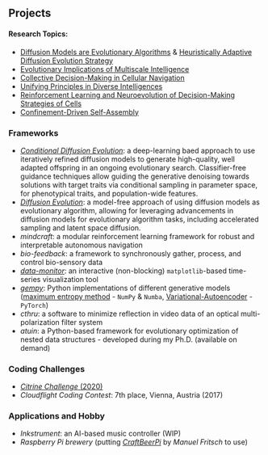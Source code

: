 ## Projects
#### Research Topics:
- [Diffusion Models are Evolutionary Algorithms](https://openreview.net/forum?id=xVefsBbG2O) & [Heuristically Adaptive Diffusion Evolution Strategy](https://arxiv.org/abs/2411.13420)
- [Evolutionary Implications of Multiscale Intelligence](https://www.mdpi.com/1099-4300/26/7/532)
- [Collective Decision-Making in Cellular Navigation](https://doi.org/10.48550/arXiv.2407.09438)
- [Unifying Principles in Diverse Intelligences](https://doi.org/10.3389%2Ffnsys.2022.768201)
- [Reinforcement Learning and Neuroevolution of Decision-Making Strategies of Cells](https://www.pnas.org/content/118/19/e2019683118)
- [Confinement-Driven Self-Assembly](https://repositum.tuwien.at/handle/20.500.12708/16374)

### Frameworks
- <a class="" target='blank' href="https://github.com/bhartl/CondEvo/">*Conditional Diffusion Evolution*</a>: a deep-learning baed approach to use iteratively refined diffusion models to generate high-quality, well adapted offspring in an ongoing evolutionary search​. Classifier-free guidance techniques allow guiding the generative denoising towards solutions with target traits​ via conditional sampling in parameter space, for phenotypical traits, and population-wide features.
- <a class="" target='blank' href="https://github.com/Zhangyanbo/diffusion-evolution">*Diffusion Evolution*</a>: a model-free approach of using diffusion models as evolutionary algorithm, allowing for leveraging advancements in diffusion models for evolutionary algorithm tasks, including accelerated sampling and latent space diffusion.
- *mindcraft*: a modular reinforcement learning framework for robust and interpretable autonomous navigation
- *bio-feedback*: a framework to synchronously gather, process, and control bio-sensory data
- <a class="" target='blank' href="https://github.com/bhartl/data-monitor">*data-monitor*</a>: an interactive (non-blocking) `matplotlib`-based time-series visualization tool
- <a class="" target='blank' href="https://github.com/bhartl/generative-models">*gempy*</a>: 
Python implementations of different generative models (<a calss="" target='blank' href="https://de.wikipedia.org/wiki/Maximum-Entropie-Methode">maximum entropy method</a> - `NumPy` & `Numba`,  <a calss="" target='blank' href="https://en.wikipedia.org/wiki/Variational_autoencoder">Variational-Autoencoder</a> - `PyTorch`)
- *cthru*: a software to minimize reflection in video data of an optical multi-polarization filter system
- *atuin*: a Python-based framework for evolutionary optimization of nested data structures - developed during my Ph.D. (available on demand)

### Coding Challenges
- <a class="" target='blank' href="https://github.com/bhartl/citrine_challenge">*Citrine Challenge* (2020)</a>
- *Cloudflight Coding Contest*: 7th place, Vienna, Austria (2017)

### Applications and Hobby
- *Inkstrument*: an AI-based music controller (WIP)
- *Raspberry Pi brewery* (putting [*CraftBeerPi*](http://web.craftbeerpi.com/) by *Manuel Fritsch* to use)
